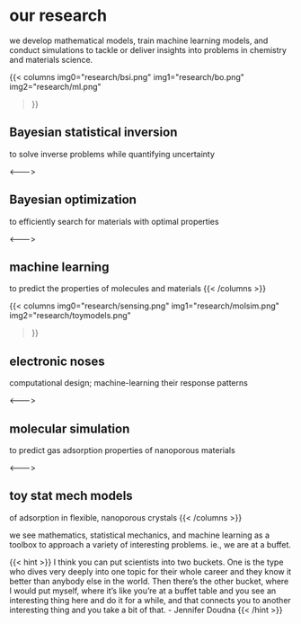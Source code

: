 # our research

we develop mathematical models, train machine learning models, and conduct simulations to tackle or deliver insights into problems in chemistry and materials science.

{{< columns
    img0="research/bsi.png"
    img1="research/bo.png"
    img2="research/ml.png"
>}}
## Bayesian statistical inversion

to solve inverse problems while quantifying uncertainty

<--->
## Bayesian optimization
to efficiently search for materials with optimal properties

<--->
## machine learning
to predict the properties of molecules and materials
{{< /columns >}}

{{< columns
    img0="research/sensing.png"
    img1="research/molsim.png"
    img2="research/toymodels.png"
>}}
## electronic noses
computational design; machine-learning their response patterns

<--->
## molecular simulation
to predict gas adsorption properties of nanoporous materials

<--->
## toy stat mech models
of adsorption in flexible, nanoporous crystals
{{< /columns >}}

we see mathematics, statistical mechanics, and machine learning as a toolbox to approach a variety of interesting problems.
ie., we are at a buffet.

{{< hint >}}
   I think you can put scientists into two buckets. One is the type who dives very deeply into one topic for their whole career and they know it better than anybody else in the world. Then there’s the other bucket, where I would put myself, where it’s like you’re at a buffet table and you see an interesting thing here and do it for a while, and that connects you to another interesting thing and you take a bit of that. - Jennifer Doudna
{{< /hint >}}

